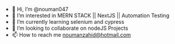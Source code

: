 - 👋 Hi, I’m @nouman047
- 👀 I’m interested in MERN STACK || NextJS || Automation Testing
- 🌱 I’m currently learning selenium and cypress
- 💞️ I’m looking to collaborate on nodeJS Projects
- 📫 How to reach me noumanzahid@hotmail.com

<!---
nouman047/nouman047 is a ✨ special ✨ repository because its `README.md` (this file) appears on your GitHub profile.
You can click the Preview link to take a look at your changes.
--->
